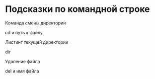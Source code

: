 # Подсказки по командной строке

Команда смены директории

cd и путь к файлу

Листинг текущей директории

dir

Удаление файла 

del и имя файла